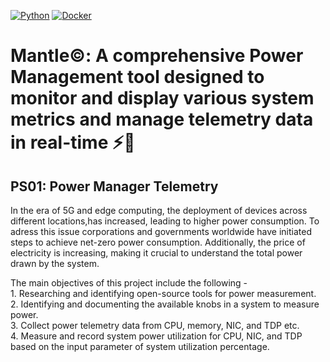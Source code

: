 [![Python](https://img.shields.io/badge/Python-%FF0000FF.svg?style=flat&logo=Python&logoColor=white)](https://www.python.org/)
[![Docker](https://img.shields.io/badge/Docker-%2300D8FF.svg?style=flat&logo=Docker&logoColor=white)](https://www.docker.com/)

# Mantle©: A comprehensive Power Management tool designed to monitor and display various system metrics and manage telemetry data in real-time ⚡🔋
## PS01: Power Manager Telemetry


In the era of 5G and edge computing, the deployment of devices across different locations,has increased, leading to higher power consumption. To adress this issue corporations and governments worldwide have initiated steps to achieve net-zero power consumption. Additionally, the price of electricity is increasing, making it crucial to understand the total power drawn by the system.  

The main objectives of this project include the following -  
    1. Researching and identifying open-source tools for power measurement.  
    2. Identifying and documenting the available knobs in a system to measure power.  
    3. Collect power telemetry data from CPU, memory, NIC, and TDP etc.  
    4. Measure and record system power utilization for CPU, NIC, and TDP based on the input parameter of system utilization percentage.  
